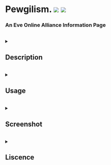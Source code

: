 <html>
<h1> 
    Pewgilism.  
    <img src="https://img.shields.io/badge/liscense-MIT-blue?style=for-the-badge"/>
    <img src="https://img.shields.io/w3c-validation/html?style=for-the-badge&targetUrl=https%3A%2F%2Fraw.githubusercontent.com%2FPhobiaCide%2Fpewgilism.%2Fmain%2Findex.html"/>
  </h1>
<h3>
    An Eve Online Alliance Information Page
  </h3>
<br>
<details>
	<summary>
		<h2> Description</h2> </summary>
	<h3> Basic landing page made using:
      <br>
      <ul>
        <li>html</li>
        <li>css</li>
        <li>javascript</li>
      </ul>
    </h3> </details>
<br>
<details>
	<summary>
		<h2> Usage</h2> </summary> <a href="https://phobiacide.github.io/pewgilism./">Click here</a> to be directed to a live <a href="https://pages.github.com">github pages</a> demonstration deployment of this page. </details>
<br>
<details>
	<summary>
		<h2>
        Screenshot
      </h2> </summary> <img src="https://github.com/PhobiaCide/pewgilism./blob/main/pewgilism.screenshot.jpg" width="100%" /> </details>
<br>
<details>
	<summary>
		<h2>
        Liscence
      </h2> </summary>
	<h3> MIT License</h3>
	<h4>Copyright (c) 2022 Andrew Amason<h4>
<p>
Permission is hereby granted, free of charge, to any person obtaining a copy
of this software and associated documentation files (the "Software"), to deal
in the Software without restriction, including without limitation the rights
to use, copy, modify, merge, publish, distribute, sublicense, and/or sell
copies of the Software, and to permit persons to whom the Software is
furnished to do so, subject to the following conditions:
  </p>
  <p>
The above copyright notice and this permission notice shall be included in all
copies or substantial portions of the Software.
  </p>
  <p>
THE SOFTWARE IS PROVIDED "AS IS", WITHOUT WARRANTY OF ANY KIND, EXPRESS OR
IMPLIED, INCLUDING BUT NOT LIMITED TO THE WARRANTIES OF MERCHANTABILITY,
FITNESS FOR A PARTICULAR PURPOSE AND NONINFRINGEMENT. IN NO EVENT SHALL THE
AUTHORS OR COPYRIGHT HOLDERS BE LIABLE FOR ANY CLAIM, DAMAGES OR OTHER
LIABILITY, WHETHER IN AN ACTION OF CONTRACT, TORT OR OTHERWISE, ARISING FROM,
OUT OF OR IN CONNECTION WITH THE SOFTWARE OR THE USE OR OTHER DEALINGS IN THE
SOFTWARE.
    </p>
  </details>
</html>
